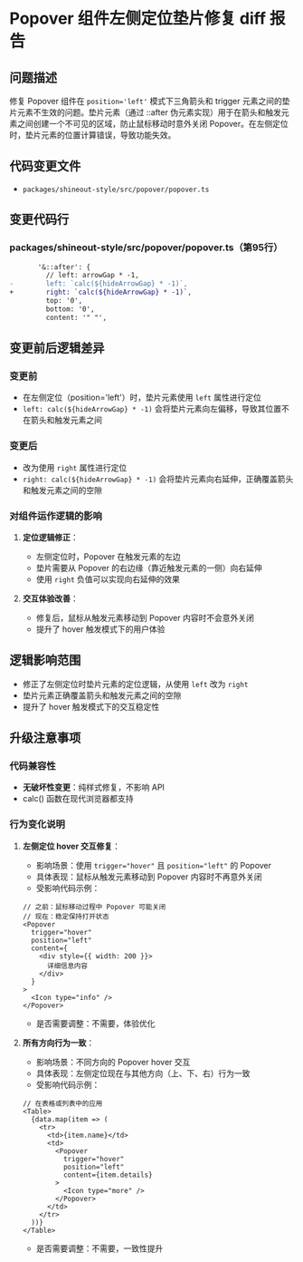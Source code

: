 # Popover 组件左侧定位垫片修复 diff 报告

## 问题描述

修复 Popover 组件在 `position='left'` 模式下三角箭头和 trigger 元素之间的垫片元素不生效的问题。垫片元素（通过 ::after 伪元素实现）用于在箭头和触发元素之间创建一个不可见的区域，防止鼠标移动时意外关闭 Popover。在左侧定位时，垫片元素的位置计算错误，导致功能失效。

## 代码变更文件

- `packages/shineout-style/src/popover/popover.ts`

## 变更代码行

### packages/shineout-style/src/popover/popover.ts（第95行）

```diff
       '&::after': {
         // left: arrowGap * -1,
-        left: `calc(${hideArrowGap} * -1)`,
+        right: `calc(${hideArrowGap} * -1)`,
         top: '0',
         bottom: '0',
         content: '" "',
```

## 变更前后逻辑差异

### 变更前
- 在左侧定位（position='left'）时，垫片元素使用 `left` 属性进行定位
- `left: calc(${hideArrowGap} * -1)` 会将垫片元素向左偏移，导致其位置不在箭头和触发元素之间

### 变更后
- 改为使用 `right` 属性进行定位
- `right: calc(${hideArrowGap} * -1)` 会将垫片元素向右延伸，正确覆盖箭头和触发元素之间的空隙

### 对组件运作逻辑的影响

1. **定位逻辑修正**：
   - 左侧定位时，Popover 在触发元素的左边
   - 垫片需要从 Popover 的右边缘（靠近触发元素的一侧）向右延伸
   - 使用 `right` 负值可以实现向右延伸的效果

2. **交互体验改善**：
   - 修复后，鼠标从触发元素移动到 Popover 内容时不会意外关闭
   - 提升了 hover 触发模式下的用户体验

## 逻辑影响范围

- 修正了左侧定位时垫片元素的定位逻辑，从使用 `left` 改为 `right`
- 垫片元素正确覆盖箭头和触发元素之间的空隙
- 提升了 hover 触发模式下的交互稳定性

## 升级注意事项

### 代码兼容性
- **无破坏性变更**：纯样式修复，不影响 API
- calc() 函数在现代浏览器都支持

### 行为变化说明

1. **左侧定位 hover 交互修复**：
   - 影响场景：使用 `trigger="hover"` 且 `position="left"` 的 Popover
   - 具体表现：鼠标从触发元素移动到 Popover 内容时不再意外关闭
   - 受影响代码示例：
   ```tsx
   // 之前：鼠标移动过程中 Popover 可能关闭
   // 现在：稳定保持打开状态
   <Popover 
     trigger="hover"
     position="left"
     content={
       <div style={{ width: 200 }}>
         详细信息内容
       </div>
     }
   >
     <Icon type="info" />
   </Popover>
   ```
   - 是否需要调整：不需要，体验优化

2. **所有方向行为一致**：
   - 影响场景：不同方向的 Popover hover 交互
   - 具体表现：左侧定位现在与其他方向（上、下、右）行为一致
   - 受影响代码示例：
   ```tsx
   // 在表格或列表中的应用
   <Table>
     {data.map(item => (
       <tr>
         <td>{item.name}</td>
         <td>
           <Popover 
             trigger="hover" 
             position="left"
             content={item.details}
           >
             <Icon type="more" />
           </Popover>
         </td>
       </tr>
     ))}
   </Table>
   ```
   - 是否需要调整：不需要，一致性提升